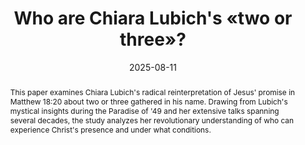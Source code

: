 ---
layout: preprint
title: "Who are Chiara Lubich's «two or three»?"
authors:
  - Ján Morovic
  - Peter Morovic
keywords: ["Chiara Lubich", "Matthew 18:20", "divine presence", "interfaith dialogue", "reciprocal love", "spiritual community"]
discipline: "Philosophy"
languages: ["English", "Italiano"]
date: 2025-08-11
doi: "10.1234/example1"
abstract: "This paper examines Chiara Lubich's radical reinterpretation of Jesus' promise in Matthew 18:20 about two or three gathered in his name. Drawing from Lubich's mystical insights during the Paradise of '49 and her extensive talks spanning several decades, the study analyzes her revolutionary understanding of who can experience Christ's presence and under what conditions."
abstracts:
  - language: "English"
    flag: "🇬🇧"
    content: "This paper examines Chiara Lubich's radical reinterpretation of Jesus' promise in Matthew 18:20 about two or three gathered in his name. Drawing from Lubich's mystical insights during the Paradise of '49 and her extensive talks spanning several decades, the study analyzes her revolutionary understanding of who can experience Christ's presence and under what conditions. Lubich's interpretation challenges traditional ecclesiastical boundaries by proposing that Jesus deliberately left the identity of the two or three anonymous, extending the possibility of divine encounter beyond conventional religious categories. Through analysis of her writings and speeches to diverse audiences—from Catholic bishops to Muslim communities and Buddhist teachers—the paper demonstrates that Lubich envisioned anyone as potentially capable of experiencing Christ's presence, regardless of denominational affiliation, age, or social status. However, this universal accessibility is coupled with demanding spiritual requirements. Lubich insists that Christ's presence manifests only through reciprocal love modeled after Jesus' complete self-emptying—a love willing to extend to the point of death. The paper explores this paradox between universal possibility and rigorous conditions, revealing how Lubich's vision offers a theological foundation for authentic interfaith dialogue. The study concludes that while Lubich's two or three can include people of various faiths and ages, the essential requirement remains constant: mutual love characterized by total self-sacrifice. This interpretation provides a pathway for experiencing shared divine presence that depends not on formal religious identity but on the transformative quality of human relationships."
  - language: "Italiano"
    flag: "🇮🇹"
    content: "Questo studio esamina la radicale reinterpretazione di Chiara Lubich della promessa di Gesù in Matteo 18:20 sui due o tre riuniti nel suo nome. Attingendo alle intuizioni mistiche della Lubich durante il Paradiso del '49 e ai suoi numerosi discorsi nell'arco di diversi decenni, lo studio analizza la sua comprensione rivoluzionaria di chi può sperimentare la presenza di Cristo e a quali condizioni. L'interpretazione della Lubich sfida i confini ecclesiastici tradizionali proponendo che Gesù abbia deliberatamente lasciato anonima l'identità dei due o tre, estendendo la possibilità dell'incontro divino oltre le categorie religiose convenzionali. Attraverso l'analisi dei suoi scritti e discorsi a pubblici diversi—dai vescovi cattolici alle comunità musulmane e ai maestri buddisti—lo studio dimostra che la Lubich immaginava chiunque come potenzialmente capace di sperimentare la presenza di Cristo, indipendentemente dall'appartenenza confessionale, dall'età o dallo status sociale. Tuttavia, questa accessibilità universale è accoppiata a esigenti requisiti spirituali. La Lubich insiste che la presenza di Cristo si manifesta solo attraverso l'amore reciproco modellato sul completo svuotamento di sé di Gesù—un amore disposto ad estendersi fino al punto della morte. Lo studio esplora questo paradosso tra possibilità universale e condizioni rigorose, rivelando come la visione della Lubich offra un fondamento teologico per il dialogo interreligioso autentico. Lo studio conclude che mentre i due o tre della Lubich possono includere persone di varie fedi ed età, il requisito essenziale rimane costante: l'amore reciproco caratterizzato dal totale sacrificio di sé. Questa interpretazione fornisce un percorso per sperimentare la presenza divina condivisa che non dipende dall'identità religiosa formale ma dalla qualità trasformativa delle relazioni umane."
pdfs:
  - language: "English"
    url: "/assets/pdfs/20250815_PUPILLA_ChiarasTwoOrThree_en.pdf"
    flag: "🇬🇧"
  - language: "Italiano" 
    url: "/assets/pdfs/20250815_PUPILLA_ChiarasTwoOrThree_it.pdf"
    flag: "🇮🇹"

pupilla_citation: "Morovic, J., Morovic, P., Who are Chiara Lubich's 'two or three'?, Pupilla (2025), https://pupilla.org/preprints/2025-chiaras-two-or-three/"

tags:
  - unity
  - interfaith-dialogue
  - mysticism
---